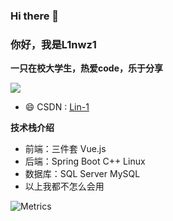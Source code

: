 ### Hi there 👋
### 你好，我是L1nwz1
**一只在校大学生，热爱code，乐于分享**

![](https://visitor-badge.glitch.me/badge?page_id=L1nwz1.readme)

- :smile:  CSDN : [Lin-1](https://blog.csdn.net/m0_51242575?spm=1000.2115.3001.5343&type=blog](https://blog.csdn.net/Linwz1?spm=1000.2115.3001.5343))
<!-- 
- :blowfish:  哔哩哔哩 : [凛冽谷的伊鲁席尔]([https://b23.tv/7YZvJV](https://b23.tv/sDI6qfD))
action=home&__biz=MzkyNDI4OTc1OA==&scene=124&uin=&key=&devicetype=Windows+10+x64&version=63030532&lang=zh_CN&a8scene=7&fontgear=2) 
-->

**技术栈介绍**
- 前端：三件套 Vue.js
- 后端：Spring Boot C++ Linux
- 数据库：SQL Server MySQL
- 以上我都不怎么会用

![Metrics](https://metrics.lecoq.io/L1nwz1?template=classic&base=header%2C%20activity%2C%20community%2C%20repositories%2C%20metadata&base.indepth=false&base.hireable=false&base.skip=false&config.timezone=Asia%2FShanghai)

